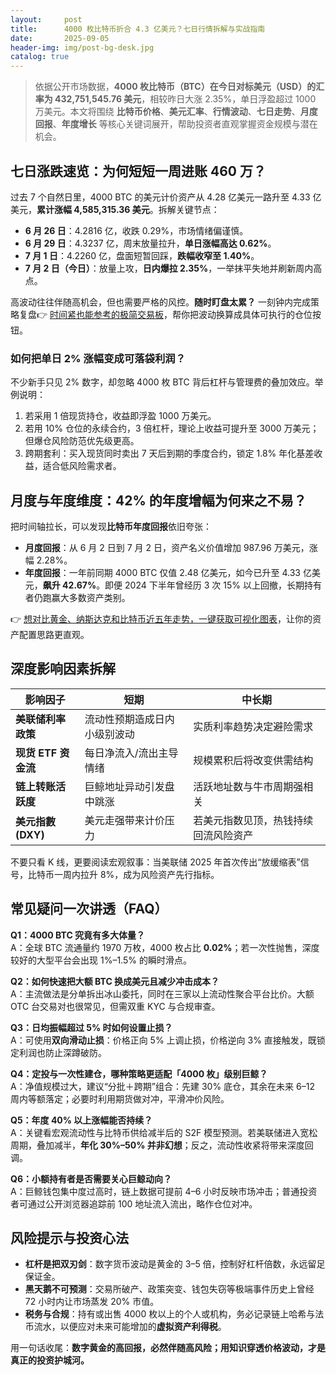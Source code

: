 ```yaml
---
layout:     post
title:      4000 枚比特币折合 4.3 亿美元？七日行情拆解与实战指南
date:       2025-09-05
header-img: img/post-bg-desk.jpg
catalog: true
---
```


> 依据公开市场数据，**4000 枚比特币（BTC）在今日对标美元（USD）的汇率为 432,751,545.76 美元**，相较昨日大涨 2.35%，单日浮盈超过 1000 万美元。本文将围绕 **比特币价格**、**美元汇率**、**行情波动**、**七日走势**、**月度回报**、**年度增长** 等核心关键词展开，帮助投资者直观掌握资金规模与潜在机会。

## 七日涨跌速览：为何短短一周进账 460 万？

过去 7 个自然日里，4000 BTC 的美元计价资产从 4.28 亿美元一路升至 4.33 亿美元，**累计涨幅 4,585,315.36 美元**。拆解关键节点：

- **6 月 26 日**：4.2816 亿，收跌 0.29%，市场情绪偏谨慎。  
- **6 月 29 日**：4.3237 亿，周末放量拉升，**单日涨幅高达 0.62%**。  
- **7 月 1 日**：4.2260 亿，盘面短暂回踩，**跌幅收窄至 1.40%**。  
- **7 月 2 日（今日）**：放量上攻，**日内爆拉 2.35%**，一举抹平失地并刷新周内高点。

高波动往往伴随高机会，但也需要严格的风控。**随时盯盘太累？** 一刻钟内完成策略复盘👉 [时间紧也能参考的极简交易板](https://okxdog.com/)，帮你把波动换算成具体可执行的仓位按钮。

### 如何把单日 2% 涨幅变成可落袋利润？

不少新手只见 2% 数字，却忽略 4000 枚 BTC 背后杠杆与管理费的叠加效应。举例说明：

1. 若采用 1 倍现货持仓，收益即浮盈 1000 万美元。  
2. 若用 10% 仓位的永续合约，3 倍杠杆，理论上收益可提升至 3000 万美元；但爆仓风险防范优先级更高。  
3. 跨期套利：买入现货同时卖出 7 天后到期的季度合约，锁定 1.8% 年化基差收益，适合低风险需求者。

## 月度与年度维度：42% 的年度增幅为何来之不易？

把时间轴拉长，可以发现**比特币年度回报**依旧夸张：

- **月度回报**：从 6 月 2 日到 7 月 2 日，资产名义价值增加 987.96 万美元，涨幅 2.28%。  
- **年度回报**：一年前同期 4000 BTC 仅值 2.48 亿美元，如今已升至 4.33 亿美元，**飙升 42.67%**。即便 2024 下半年曾经历 3 次 15% 以上回撤，长期持有者仍跑赢大多数资产类别。

👉 [想对比黄金、纳斯达克和比特币近五年走势，一键获取可视化图表](https://okxdog.com/)，让你的资产配置思路更直观。

## 深度影响因素拆解

| 影响因子 | 短期 | 中长期 |
|---|---|---|
| **美联储利率政策** | 流动性预期造成日内小级别波动 | 实质利率趋势决定避险需求 |
| **现货 ETF 资金流** | 每日净流入/流出主导情绪 | 规模累积后将改变供需结构 |
| **链上转账活跃度** | 巨鲸地址异动引发盘中跳涨 | 活跃地址数与牛市周期强相关 |
| **美元指數 (DXY)** | 美元走强带来计价压力 | 若美元指数见顶，热钱持续回流风险资产 |

不要只看 K 线，更要阅读宏观叙事：当美联储 2025 年首次传出“放缓缩表”信号，比特币一周内拉升 8%，成为风险资产先行指标。

## 常见疑问一次讲透（FAQ）

**Q1：4000 BTC 究竟有多大体量？**  
A：全球 BTC 流通量约 1970 万枚，4000 枚占比 **0.02%**；若一次性抛售，深度较好的大型平台会出现 1%–1.5% 的瞬时滑点。

**Q2：如何快速把大额 BTC 换成美元且减少冲击成本？**  
A：主流做法是分单拆出冰山委托，同时在三家以上流动性聚合平台比价。大额 OTC 台交易对也很常见，但需双重 KYC 与合规审查。

**Q3：日均振幅超过 5% 时如何设置止损？**  
A：可使用**双向滑动止损**：价格正向 5% 上调止损，价格逆向 3% 直接触发，既锁定利润也防止深蹲破防。

**Q4：定投与一次性建仓，哪种策略更适配「4000 枚」级别巨鲸？**  
A：净值规模过大，建议“分批＋跨期”组合：先建 30% 底仓，其余在未来 6–12 周内等额落定；必要时利用期货做对冲，平滑冲价风险。

**Q5：年度 40% 以上涨幅能否持续？**  
A：关键看宏观流动性与比特币供给减半后的 S2F 模型预测。若美联储进入宽松周期，叠加减半，**年化 30%–50% 并非幻想**；反之，流动性收紧将带来深度回调。

**Q6：小额持有者是否需要关心巨鲸动向？**  
A：巨鲸钱包集中度过高时，链上数据可提前 4–6 小时反映市场冲击；普通投资者可通过公开浏览器追踪前 100 地址流入流出，略作仓位对冲。

## 风险提示与投资心法

- **杠杆是把双刃剑**：数字货币波动是黄金的 3–5 倍，控制好杠杆倍数，永远留足保证金。  
- **黑天鹅不可预测**：交易所破产、政策突变、钱包失窃等极端事件历史上曾经 72 小时内让市场蒸发 20% 市值。  
- **税务与合规**：持有或出售 4000 枚以上的个人或机构，务必记录链上哈希与法币流水，以便应对未来可能增加的**虚拟资产利得税**。

用一句话收尾：**数字黄金的高回报，必然伴随高风险；用知识穿透价格波动，才是真正的投资护城河。**